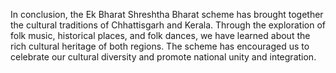 In conclusion, the Ek Bharat Shreshtha Bharat scheme has brought together the cultural traditions of Chhattisgarh and Kerala. Through the exploration of folk music, historical places, and folk dances, we have learned about the rich cultural heritage of both regions. The scheme has encouraged us to celebrate our cultural diversity and promote national unity and integration.

